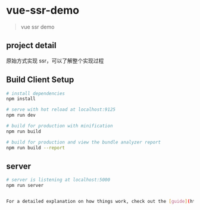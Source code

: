 # vue-ssr-demo

> vue ssr demo 

## project detail
原始方式实现 ssr，可以了解整个实现过程

## Build Client Setup

``` bash
# install dependencies
npm install

# serve with hot reload at localhost:9125
npm run dev

# build for production with minification
npm run build

# build for production and view the bundle analyzer report
npm run build --report
```

## server 
```bash
# server is listening at localhost:5000
npm run server


For a detailed explanation on how things work, check out the [guide](http://vuejs-templates.github.io/webpack/) and [docs for vue-loader](http://vuejs.github.io/vue-loader).

